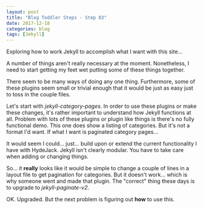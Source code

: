 ```yaml
---
layout: post
title: "Blog Toddler Steps - Step 03"
date: 2017-12-18
categories: blog
tags: [Jekyll]
---
```


Exploring how to work Jekyll to accomplish what I want with this site...

A number of things aren't really necessary at the moment.  Nonetheless, I need to start getting my feet wet putting some of these things together.

There seem to be many ways of doing any one thing.  Furthermore, some of these plugins seem small or trivial enough that it would be just as easy just to toss in the couple files.

Let's start with *jekyll-category-pages*.  In order to use these plugins or make these changes, it's rather important to understand how Jekyll functions at all.  Problem with lots of these plugins or plugin like things is there's no fully functional demo.  This one does show a listing of categories.  But it's not a format I'd want.  If what I want is paginated category pages...

It would seem I could... just... build upon or extend the current functionality I have with HydeJack.  Jekyll isn't clearly modular.  You have to take care when adding or changing things.

So... it **really** looks like it would be simple to change a couple of lines in a layout file to get pagination for categories.  But it doesn't work... which is why someone went and made that plugin.  The "correct" thing these days is to upgrade to *jekyll-paginate-v2*.

OK.  Upgraded.  But the next problem is figuring out **how** to use this.

  



